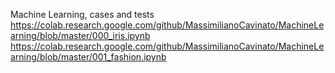 Machine Learning, cases and tests
https://colab.research.google.com/github/MassimilianoCavinato/MachineLearning/blob/master/000_iris.ipynb
https://colab.research.google.com/github/MassimilianoCavinato/MachineLearning/blob/master/001_fashion.ipynb
